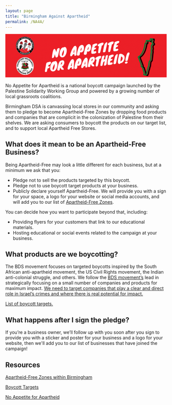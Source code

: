 ```yaml
---
layout: page
title: "Birmingham Against Apartheid"
permalink: /NA4A/
---
```


<picture>
   <source media="(max-width: 500px)" srcset="NA4A-Website-Banner.png" />
   <img src="/assets/images/NA4A-Website-Banner.png" alt="Banner image" />
</picture>

No Appetite for Apartheid is a national boycott campaign launched by the Palestine Solidarity Working Group and powered by a growing number of local grassroots coalitions. 

Birmingham DSA is canvassing local stores in our community and asking them to pledge to become Apartheid-Free Zones by dropping food products and companies that are complicit in the colonization of Palestine from their shelves. We are asking consumers to boycott the products on our target list, and to support local Apartheid Free Stores.

## What does it mean to be an Apartheid-Free Business?

Being Apartheid-Free may look a little different for each business, but at a minimum we ask that you:
+ Pledge not to sell the products targeted by this boycott.
+ Pledge not to use boycott target products at your business.
+ Publicly declare yourself Apartheid-Free. We will provide you with a sign for your space, a logo for your website or social media accounts, and will add you to our list of [Apartheid-Free Zones](https://bhamdsa.org/na4atargets).

You can decide how you want to participate beyond that, including:
+ Providing flyers for your customers that link to our educational materials. 
+ Hosting educational or social events related to the campaign at your business. 

## What products are we boycotting?

The BDS movement focuses on targeted boycotts inspired by the South African anti-apartheid movement, the US Civil Rights movement, the Indian anti-colonial struggle, and others. We follow the [BDS movement’s](https://bdsmovement.net/BDS-Guide-Strategic-Campaigning) lead in strategically focusing on a small number of companies and products for maximum impact. [We need to target companies that play a clear and direct role in Israel’s crimes and where there is real potential for impact.](https://www.bdsmovement.net/Guide-to-BDS-Boycott)

[List of boycott targets.](https://bhamdsa.org/na4atargets)

## What happens after I sign the pledge?

If you’re a business owner, we’ll follow up with you soon after you sign to provide you with a sticker and poster for your business and a logo for your website, then we'll add you to our list of businesses that have joined the campaign!

## Resources

[Apartheid-Free Zones within Birmingham](https://bhamdsa.org/apartheidfreezones/)

[Boycott Targets](https://bhamdsa.org/na4atargets)

[No Appetite for Apartheid](https://na4a.org)




